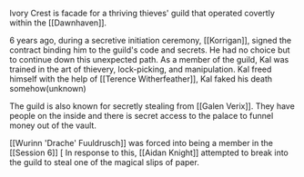 Ivory Crest is facade for a thriving thieves' guild that operated covertly within the [[Dawnhaven]]. 

6 years ago, during a secretive initiation ceremony, [[Korrigan]], signed the contract binding him to the guild's code and secrets. He had no choice but to continue down this unexpected path. As a member of the guild, Kal was trained in the art of thievery, lock-picking, and manipulation. Kal freed himself with the help of [[Terence Witherfeather]], Kal faked his death somehow(unknown)

The guild is also known for secretly stealing from [[Galen Verix]]. They have people on the inside and there is secret access to the palace to funnel money out of the vault. 

[[Wurinn 'Drache' Fuuldrusch]] was forced into being a member in the [[Session 6]] [ In response to this, [[Aidan Knight]] attempted to break into the guild to steal one of the magical slips of paper.